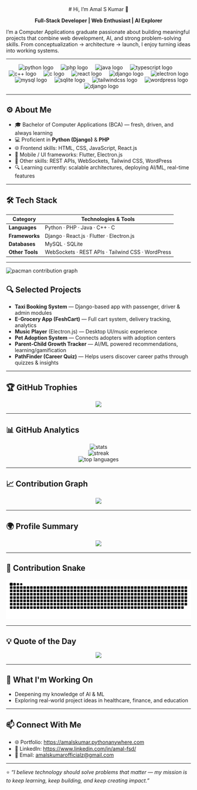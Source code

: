 <div align="center">
# Hi, I’m Amal S Kumar 👋


**Full-Stack Developer | Web Enthusiast | AI Explorer**
</div>
I’m a Computer Applications graduate passionate about building meaningful projects that combine web development, AI, and strong problem-solving skills.  
From conceptualization → architecture → launch, I enjoy turning ideas into working systems.

---

<div align="center">
  <img src="https://skillicons.dev/icons?i=py" height="60" alt="python logo"  />
  <img width="12" />
  <img src="https://skillicons.dev/icons?i=php" height="60" alt="php logo"  />
  <img width="12" />
  <img src="https://skillicons.dev/icons?i=java" height="60" alt="java logo"  />
  <img width="12" />
  <img src="https://skillicons.dev/icons?i=ts" height="60" alt="typescript logo"  />
  <img width="12" />
  <img src="https://skillicons.dev/icons?i=cpp" height="60" alt="c++ logo"  />
  <img width="12" />
  <img src="https://skillicons.dev/icons?i=c" height="60" alt="c logo"  />
  <img width="12" />

  <img src="https://skillicons.dev/icons?i=react" height="60" alt="react logo"  />
  <img width="12" />
  <img src="https://skillicons.dev/icons?i=django" height="60" alt="django logo"  />
  <img width="12" />
  <img src="https://skillicons.dev/icons?i=electron" height="60" alt="electron logo"  />
  <img width="12" />

  <img src="https://skillicons.dev/icons?i=mysql" height="60" alt="mysql logo"  />
  <img width="12" />
  <img src="https://skillicons.dev/icons?i=sqlite" height="60" alt="sqlite logo"  />
  <img width="12" />
  <img src="https://skillicons.dev/icons?i=tailwind" height="60" alt="tailwindcss logo"  />
  <img width="12" />
  <img src="https://skillicons.dev/icons?i=wordpress" height="60" alt="wordpress logo"  />
  <img width="12" />
  <img src="https://skillicons.dev/icons?i=css" height="60" alt="django logo"  />
 </div> 
 
---

## ⚙️ About Me

- 🎓 Bachelor of Computer Applications (BCA) — fresh, driven, and always learning  
- 💻 Proficient in **Python (Django)** & **PHP**  
- 🌐 Frontend skills: HTML, CSS, JavaScript, React.js  
- 📱 Mobile / UI frameworks: Flutter, Electron.js  
- 🔧 Other skills: REST APIs, WebSockets, Tailwind CSS, WordPress  
- 🔍 Learning currently: scalable architectures, deploying AI/ML, real-time features  

---

## 🛠 Tech Stack

| Category           | Technologies & Tools |
|--------------------|------------------------|
| **Languages**      | Python · PHP · Java · C++ · C |
| **Frameworks**     | Django · React.js · Flutter · Electron.js |
| **Databases**      | MySQL · SQLite |
| **Other Tools**    | WebSockets · REST APIs · Tailwind CSS · WordPress |

---

<picture>
  <source media="(prefers-color-scheme: dark)" srcset="https://raw.githubusercontent.com/maurodesouza/maurodesouza/output/pacman-contribution-graph-dark.svg">
  <source media="(prefers-color-scheme: light)" srcset="https://raw.githubusercontent.com/maurodesouza/maurodesouza/output/pacman-contribution-graph.svg">
  <img alt="pacman contribution graph" src="https://raw.githubusercontent.com/maurodesouza/maurodesouza/output/pacman-contribution-graph.svg">
</picture>

## 🔍 Selected Projects

- **Taxi Booking System** — Django-based app with passenger, driver & admin modules  
- **E-Grocery App (FeshCart)** — Full cart system, delivery tracking, analytics  
- **Music Player** (Electron.js) — Desktop UI/music experience  
- **Pet Adoption System** — Connects adopters with adoption centers  
- **Parent-Child Growth Tracker** — AI/ML powered recommendations, learning/gamification  
- **PathFinder (Career Quiz)** — Helps users discover career paths through quizzes & insights  

---

## 🏆 GitHub Trophies  

<p align="center">
  <img src="https://github-profile-trophy.vercel.app/?username=AmalSKumar0&theme=radical&no-frame=true&no-bg=true&row=1&column=6" />
</p>

---

## 📊 GitHub Analytics  

<p align="center">
  <img src="https://github-readme-stats.vercel.app/api?username=AmalSKumar0&show_icons=true&theme=tokyonight" alt="stats" />
  <br/>
  <img src="https://github-readme-streak-stats.herokuapp.com?user=AmalSKumar0&theme=tokyonight" alt="streak" />
  <br/>
  <img src="https://github-readme-stats.vercel.app/api/top-langs/?username=AmalSKumar0&layout=compact&theme=tokyonight" alt="top languages"/>
</p>

---

## 📈 Contribution Graph  

<p align="center">
  <img src="https://github-readme-activity-graph.vercel.app/graph?username=AmalSKumar0&theme=tokyo-night" />
</p>

---

## 🌍 Profile Summary  

<p align="center">
  <img src="https://github-profile-summary-cards.vercel.app/api/cards/profile-details?username=AmalSKumar0&theme=tokyonight" />
</p>

---

## 🐍 Contribution Snake  

<p align="center">
  <img src="https://raw.githubusercontent.com/Platane/snk/output/github-contribution-grid-snake.svg" alt="snake animation" />
</p>

---

## 💡 Quote of the Day  

<p align="center">
  <img src="https://quotes-github-readme.vercel.app/api?type=horizontal&theme=tokyonight" />
</p>

---

## 🚀 What I'm Working On

- Deepening my knowledge of AI & ML  
- Exploring real-world project ideas in healthcare, finance, and education  

---

## 📫 Connect With Me

- 🌐 Portfolio: https://amalskumar.pythonanywhere.com
- 🔗 LinkedIn: https://www.linkedin.com/in/amal-fsd/
- 📧 Email:  amalskumarofficialz@gmail.com

---

⭐️ *“I believe technology should solve problems that matter — my mission is to keep learning, keep building, and keep creating impact.”*
